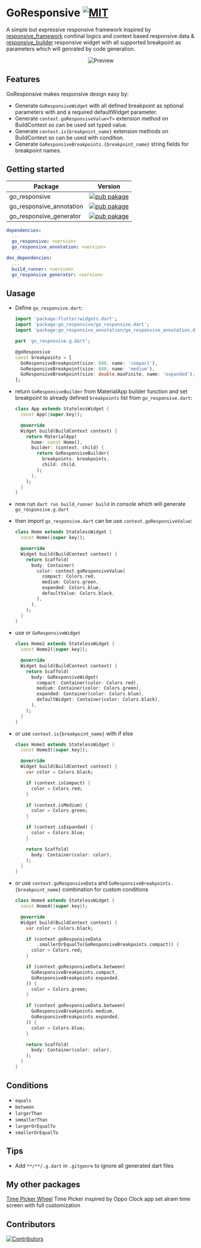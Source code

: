# GoResponsive [![MIT][mit_badge]][mit_link]

A simple but expressive responsive framework inspired by [responsive_framework][responsive_framework] conitinal logics and context based responsive data & [responsive_builder][responsive_builder_pub] responsive widget with all supported breakpoint as parameters which will genrated by code generation.

<p align="center">
  <img src="https://raw.githubusercontent.com/burhankhanzada/go_responsive/refs/heads/main/assets/preview.gif" alt="Preview" />
</p>

## Features

GoResponsive makes responsive design easy by:


- Generate `GoResponsiveWidget` with all defined breakpoint as optional parameters with and a required defaultWidget parameter.
- Generate `context.goResponsiveValue<T>` extension method on BuildContext so can be used set typed value.
- Generate `context.is{breakpoint_name}` extension methods on BuildContext so can be used with condition.
- Generate `GoResponsiveBreakpoints.{breakpoint_name}` string fields for breakpoint names.

## Getting started

| Package                  | Version                                                                       |
| -------------------------|-------------------------------------------------------------------------------|
| go_responsive            | [![pub pakage][go_responsive_badge]][go_responsive_pub]                       |
| go_responsive_annotation | [![pub pakage][go_responsive_annotation_badge]][go_responsive_annotation_pub] |
| go_responsive_generator  | [![pub pakage][go_responsive_generator_badge]][go_responsive_generator_pub]   |

```yaml
dependencies:
  ...
  go_responsive: <version>
  go_responsive_annotation: <version>

dev_dependencies:
  ...
  build_runner: <version>
  go_responsive_generator: <version>

```

## Uasage


- Define `go_responsive.dart`:

  ```dart
  import 'package:flutter/widgets.dart';
  import 'package:go_responsive/go_responsive.dart';
  import 'package:go_responsive_annotation/go_responsive_annotation.dart';

  part 'go_responsive.g.dart';

  @goResponsive
  const breakpoints = [
    GoResponsiveBreakpoint(size: 600, name: 'compact'),
    GoResponsiveBreakpoint(size: 840, name: 'medium'),
    GoResponsiveBreakpoint(size: double.maxFinite, name: 'expanded'),
  ];
  ```

- return `GoResponsiveBuilder` from MaterialApp builder function and set breakpoint to already defined `breakpoints` list from `go_responsive.dart`:

  ```dart
  class App extends StatelessWidget {
    const App({super.key});

    @override
    Widget build(BuildContext context) {
      return MaterialApp(
        home: const Home(),
        builder: (context, child) {
          return GoResponsiveBuilder(
            breakpoints: breakpoints,
            child: child,
          );
        },
      );
    }
  }
  ```

- now run `dart run build_runner build` in console which will generate `go_responsive.g.dart`

- then import `go_responsive.dart` can be use `context.goResponsiveValue`:

  ```dart
  class Home extends StatelessWidget {
    const Home({super.key});

    @override
    Widget build(BuildContext context) {
      return Scaffold(
        body: Container(
          color: context.goResponsiveValue(
            compact: Colors.red,
            medium: Colors.green,
            expanded: Colors.blue,
            defaultValue: Colors.black,
          ),
        ),
      );
    }
  }
  ```

- use or `GoResponsiveWidget`

  ```dart
  class Home2 extends StatelessWidget {
    const Home2({super.key});

    @override
    Widget build(BuildContext context) {
      return Scaffold(
        body: GoResponsiveWidget(
          compact: Container(color: Colors.red),
          medium: Container(color: Colors.green),
          expanded: Container(color: Colors.blue),
          defaultWidget: Container(color: Colors.black),
        ),
      );
    }
  }
  ```
- or use `context.is{breakpoint_name}` with if else

  ```dart
  class Home3 extends StatelessWidget {
    const Home3({super.key});

    @override
    Widget build(BuildContext context) {
      var color = Colors.black;

      if (context.isCompact) {
        color = Colors.red;
      }

      if (context.isMedium) {
        color = Colors.green;
      }

      if (context.isExpanded) {
        color = Colors.blue;
      }

      return Scaffold(
        body: Container(color: color),
      );
    }
  }
  ```

- or use `context.goResponsiveData` and `GoResponsiveBreakpoints.{breakpoint_name}`
  combination for custom conditions

  ```dart
  class Home4 extends StatelessWidget {
    const Home4({super.key});

    @override
    Widget build(BuildContext context) {
      var color = Colors.black;

      if (context.goResponsiveData
          .smallerOrEqualTo(GoResponsiveBreakpoints.compact)) {
        color = Colors.red;
      }

      if (context.goResponsiveData.between(
        GoResponsiveBreakpoints.compact,
        GoResponsiveBreakpoints.expanded,
      )) {
        color = Colors.green;
      }

      if (context.goResponsiveData.between(
        GoResponsiveBreakpoints.medium,
        GoResponsiveBreakpoints.expanded,
      )) {
        color = Colors.blue;
      }

      return Scaffold(
        body: Container(color: color),
      );
    }
  }
  ```

## Conditions 

- `equals`
- `between`
- `largerThan`
- `smmallerThan`
- `largerOrEqualTo`
- `smallerOrEqualTo`

## Tips

- Add `**/**/.g.dart` in `.gitgonre` to ignore all generated dart files


## My other packages

[Time Picker Wheel](https://pub.dev/packages/time_picker_wheel) Time Picker inspired by Oppo Clock app set alram time screen with full customization

## Contributors

[![Contributors][contibution_image]][contibution_url]

[mit_badge]: https://img.shields.io/badge/license-MIT-green.svg
[mit_link]: https://opensource.org/licenses/MIT

[responsive_framework]: https://pub.dev/packages/responsive_framework

[responsive_builder_pub]: https://pub.dev/packages/responsive_builder

[go_responsive_pub]: https://pub.dartlang.org/packages/go_responsive

[go_responsive_annotation_pub]: https://pub.dartlang.org/packages/go_responsive_annotation

[go_responsive_generator_pub]: https://pub.dartlang.org/packages/go_responsive_generator

[go_responsive_badge]: https://img.shields.io/pub/v/go_responsive?logo=dart&color=blue

[go_responsive_annotation_badge]: https://img.shields.io/pub/v/go_responsive_annotation?logo=dart&&color=blue

[go_responsive_generator_badge]: https://img.shields.io/pub/v/go_responsive_generator?logo=dart&color=blue

[contibution_url]: https://github.com/burhankhanzada/go_responsive/graphs/contributors
[contibution_image]: https://contrib.rocks/image?repo=burhankhanzada/go_responsive
